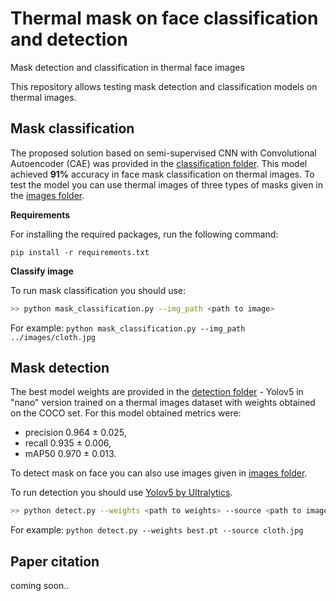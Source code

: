 # Thermal mask on face classification and detection
Mask detection and classification in thermal face images



This repository allows testing mask detection and classification models on thermal images.


## Mask classification
The proposed solution based on semi-supervised CNN with Convolutional Autoencoder (CAE) was provided in the [classification folder](https://github.com/natkowalczyk/thermal-mask-classification-and-detection/tree/main/classification). This model achieved **91%** accuracy in face mask classification on thermal images.
To test the model you can use thermal images of three types of masks given in the [images folder](https://github.com/natkowalczyk/thermal-mask-classification-and-detection/tree/main/images).

**Requirements**

For installing the required packages, run the following command:

```
pip install -r requirements.txt
```

**Classify image**

To run mask classification you should use:
```bash
>> python mask_classification.py --img_path <path to image>
```

For example:
`python mask_classification.py --img_path ../images/cloth.jpg`



## Mask detection
The best model weights are provided in the [detection folder](https://github.com/natkowalczyk/thermal-mask-classification-and-detection/tree/main/detection) - Yolov5 in "nano" version trained on a thermal images dataset with weights obtained on the COCO set. For this model obtained metrics were:
- precision 0.964 ± 0.025,
- recall    0.935 ± 0.006,
- mAP50     0.970 ± 0.013.

To detect mask on face you can also use images given in [images folder](https://github.com/natkowalczyk/thermal-mask-classification-and-detection/tree/main/images).

To run detection you should use [Yolov5 by Ultralytics](https://github.com/ultralytics/yolov5).
```bash
>> python detect.py --weights <path to weights> --source <path to image>
```

For example:
`python detect.py --weights best.pt --source cloth.jpg`



## Paper citation
coming soon..

